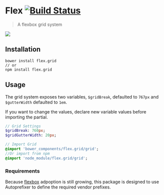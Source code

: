 # Flex [![Build Status](https://travis-ci.org/robbschiller/flex.svg?branch=master)](https://travis-ci.org/robbschiller/flex)
> A flexbox grid system

![](http://f.cl.ly/items/1K2V3H163g3Q3g2D1O2v/Image%202014-12-08%20at%206.26.35%20PM.png)

## Installation
```
bower install flex.grid
// or
npm install flex.grid
```

## Usage

The grid system exposes two variables, `$gridBreak`, defaulted to `767px` and `$gutterWidth` defaulted to `1em`.

If you want to change the values, declare new variable values before importing the partial.

```sass
// Grid Settings
$gridBreak: 760px;
$gridGutterWidth: 20px;

// Import Grid
@import 'bower_components/flex.grid/grid';
//Or import from npm
@import 'node_module/flex.grid/grid';
```

### Requirements

Because [flexbox](http://caniuse.com/#search=flexbox) adpoption is still growing, this package is designed to use Autoprefixer to define the required vendor prefixes.
